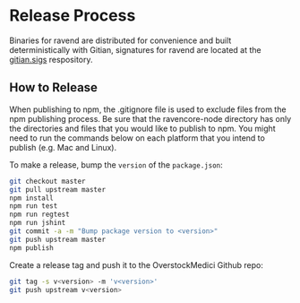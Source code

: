 # Release Process

Binaries for ravend are distributed for convenience and built deterministically with Gitian, signatures for ravend are located at the [gitian.sigs](https://github.com/B4Bcoin/gitian.sigs) respository.

## How to Release

When publishing to npm, the .gitignore file is used to exclude files from the npm publishing process. Be sure that the ravencore-node directory has only the directories and files that you would like to publish to npm. You might need to run the commands below on each platform that you intend to publish (e.g. Mac and Linux).

To make a release, bump the `version` of the `package.json`:

```bash
git checkout master
git pull upstream master
npm install
npm run test
npm run regtest
npm run jshint
git commit -a -m "Bump package version to <version>"
git push upstream master
npm publish
```

Create a release tag and push it to the OverstockMedici Github repo:

```bash
git tag -s v<version> -m 'v<version>'
git push upstream v<version>
```
